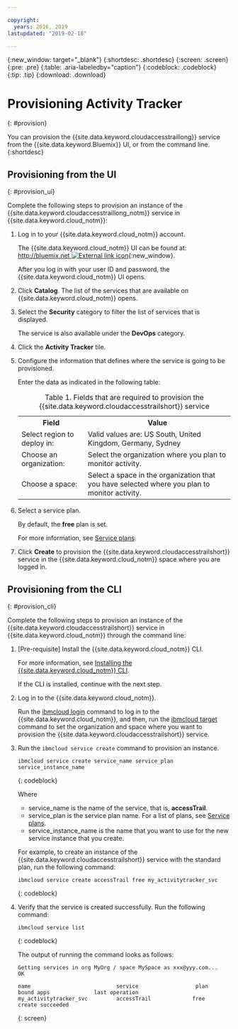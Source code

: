 ```yaml
---

copyright:
  years: 2016, 2019
lastupdated: "2019-02-18"

---
```


{:new_window: target="_blank"}
{:shortdesc: .shortdesc}
{:screen: .screen}
{:pre: .pre}
{:table: .aria-labeledby="caption"}
{:codeblock: .codeblock}
{:tip: .tip}
{:download: .download}



# Provisioning Activity Tracker
{: #provision}

You can provision the {{site.data.keyword.cloudaccesstraillong}} service from the {{site.data.keyword.Bluemix}} UI, or from the command line.
{:shortdesc}


## Provisioning from the UI
{: #provision_ui}

Complete the following steps to provision an instance of the {{site.data.keyword.cloudaccesstraillong_notm}} service in {{site.data.keyword.cloud_notm}}:

1. Log in to your {{site.data.keyword.cloud_notm}} account.

    The {{site.data.keyword.cloud_notm}} UI can be found at: [http://bluemix.net ![External link icon](../../../icons/launch-glyph.svg "External link icon")](http://bluemix.net){:new_window}.
    
	After you log in with your user ID and password, the {{site.data.keyword.cloud_notm}} UI opens.

2. Click **Catalog**. The list of the services that are available on {{site.data.keyword.cloud_notm}} opens.

3. Select the **Security** category to filter the list of services that is displayed.

    The service is also available under the **DevOps** category.

4. Click the **Activity Tracker** tile.

5. Configure the information that defines where the service is going to be provisioned. 

    Enter the data as indicated in the following table: 

    <table>
	  <caption>Table 1. Fields that are required to provision the {{site.data.keyword.cloudaccesstrailshort}} service</caption>
	  <tr>
	    <th>Field</th>
		<th>Value</th>
	  </tr>
	  <tr>
	    <td>Select region to deploy in:</td>
		<td>Valid values are: US South, United Kingdom, Germany, Sydney</td>
	  </tr>
	  <tr>
	    <td>Choose an organization:</td>
		<td>Select the organization where you plan to monitor activity.</td>
	  </tr>
	  <tr>
	    <td>Choose a space:</td>
		<td>Select a space in the organization that you have selected where you plan to monitor activity.</td>
	  </tr>
	</table>

6. Select a service plan. 

    By default, the **free** plan is set.

    For more information, see [Service plans](/docs/services/cloud-activity-tracker/how-to?topic=cloud-activity-tracker-change_plan#change_plan).
	
7. Click **Create** to provision the {{site.data.keyword.cloudaccesstrailshort}} service in the {{site.data.keyword.cloud_notm}} space where you are logged in.
  
 

## Provisioning from the CLI
{: #provision_cli}

Complete the following steps to provision an instance of the {{site.data.keyword.cloudaccesstrailshort}} service in {{site.data.keyword.cloud_notm}} through the command line:

1. [Pre-requisite] Install the {{site.data.keyword.cloud_notm}} CLI.

   For more information, see [Installing the {{site.data.keyword.cloud_notm}} CLI](/docs/cli?topic=cloud-cli-ibmcloud-cli#ibmcloud-cli).
   
   If the CLI is installed, continue with the next step.
    
2. Log in to the {{site.data.keyword.cloud_notm}}. 

    Run the [ibmcloud login](/docs/cli/reference/ibmcloud?topic=cloud-cli-ibmcloud_cli#ibmcloud_login) command to log in to the {{site.data.keyword.cloud_notm}}, and then, run the [ibmcloud target](/docs/cli/reference/ibmcloud?topic=cloud-cli-ibmcloud_cli#ibmcloud_target) command to set the organization and space where you want to provision the {{site.data.keyword.cloudaccesstrailshort}} service.
	
3. Run the `ibmcloud service create` command to provision an instance.

    ```
	ibmcloud service create service_name service_plan service_instance_name
	```
	{: codeblock}
	
	Where
	
	* service_name is the name of the service, that is, **accessTrail**.
	* service_plan is the service plan name. For a list of plans, see [Service plans](/docs/services/cloud-activity-tracker?topic=cloud-activity-tracker-activity_tracker_ov#activity_tracker_ov_plan).
	* service_instance_name is the name that you want to use for the new service instance that you create.

	For example, to create an instance of the {{site.data.keyword.cloudaccesstrailshort}} service with the standard plan, run the following command:
	
	```
	ibmcloud service create accessTrail free my_activitytracker_svc
	```
	{: codeblock}
	
4. Verify that the service is created successfully. Run the following command:

    ```	
	ibmcloud service list
	```
	{: codeblock}
	
	The output of running the command looks as follows:
	
	```
    Getting services in org MyOrg / space MySpace as xxx@yyy.com...
    OK
    
    name                           service                  plan                   bound apps              last operation
    my_activitytracker_svc         accessTrail             free                                            create succeeded
	```
	{: screen}

	




